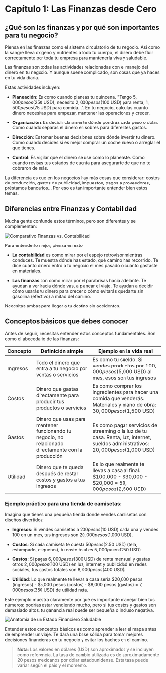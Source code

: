# Capítulo 1: Las Finanzas desde Cero

## ¿Qué son las finanzas y por qué son importantes para tu negocio?

Piensa en las finanzas como el sistema circulatorio de tu negocio. Así como la sangre lleva oxígeno y nutrientes a todo tu cuerpo, el dinero debe fluir correctamente por toda tu empresa para mantenerla viva y saludable.

Las finanzas son todas las actividades relacionadas con el manejo del dinero en tu negocio. Y aunque suene complicado, son cosas que ya haces en tu vida diaria.

Estas actividades incluyen:

* **Planeación**: Es como cuando planeas tu quincena. "Tengo $5,000 pesos ($250 USD), necesito $2,000 pesos ($100 USD) para renta, $1,500 pesos ($75 USD) para comida...". En tu negocio, calculas cuánto dinero necesitas para empezar, mantener las operaciones y crecer.

* **Organización**: Es decidir claramente dónde pondrás cada peso o dólar. Como cuando separas el dinero en sobres para diferentes gastos.

* **Dirección**: Es tomar buenas decisiones sobre dónde invertir tu dinero. Como cuando decides si es mejor comprar un coche nuevo o arreglar el que tienes.

* **Control**: Es vigilar que el dinero se use como lo planeaste. Como cuando revisas tus estados de cuenta para asegurarte de que no te cobraron de más.

La diferencia es que en los negocios hay más cosas que considerar: costos de producción, gastos de publicidad, impuestos, pagos a proveedores, préstamos bancarios... Por eso es tan importante entender bien estos temas.

## Diferencias entre Finanzas y Contabilidad

Mucha gente confunde estos términos, pero son diferentes y se complementan:

![Comparativo Finanzas vs. Contabilidad](../graficos/grafico_finanzas_vs_contabilidad.png)

Para entenderlo mejor, piensa en esto:

* **La contabilidad** es como mirar por el espejo retrovisor mientras conduces. Te muestra dónde has estado, qué camino has recorrido. Te dice cuánto dinero entró a tu negocio el mes pasado o cuánto gastaste en materiales.

* **Las finanzas** son como mirar por el parabrisas hacia adelante. Te ayudan a ver hacia dónde vas, a planear el viaje. Te ayudan a decidir cómo usarás tu dinero para crecer o cómo evitarás quedarte sin gasolina (efectivo) a mitad del camino.

Necesitas ambas para llegar a tu destino sin accidentes.

## Conceptos básicos que debes conocer

Antes de seguir, necesitas entender estos conceptos fundamentales. Son como el abecedario de las finanzas:

| Concepto | Definición simple | Ejemplo en la vida real |
|----------|-------------------|-------------------------|
| Ingresos | Todo el dinero que entra a tu negocio por ventas o servicios | Es como tu sueldo. Si vendes productos por $100,000 pesos ($5,000 USD) al mes, esos son tus ingresos |
| Costos | Dinero que gastas directamente para producir tus productos o servicios | Es como comprar los ingredientes para hacer una comida que venderás. Materiales y mano de obra: $30,000 pesos ($1,500 USD) |
| Gastos | Dinero que usas para mantener funcionando tu negocio, no relacionado directamente con la producción | Es como pagar servicios de streaming o la luz de tu casa. Renta, luz, internet, sueldos administrativos: $20,000 pesos ($1,000 USD) |
| Utilidad | Dinero que te queda después de restar costos y gastos a tus ingresos | Es lo que realmente te llevas a casa al final. $100,000 - $30,000 - $20,000 = $50,000 pesos ($2,500 USD) |

### Ejemplo práctico para una tienda de camisetas:

Imagina que tienes una pequeña tienda donde vendes camisetas con diseños divertidos:

* **Ingresos**: Si vendes camisetas a $200 pesos ($10 USD) cada una y vendes 100 en un mes, tus ingresos son $20,000 pesos ($1,000 USD).

* **Costos**: Si cada camiseta te cuesta $50 pesos ($2.50 USD) (tela, estampado, etiquetas), tu costo total es $5,000 pesos ($250 USD).

* **Gastos**: Si pagas $6,000 pesos ($300 USD) de renta mensual y gastas otros $2,000 pesos ($100 USD) en luz, internet y publicidad en redes sociales, tus gastos totales son $8,000 pesos ($400 USD).

* **Utilidad**: Lo que realmente te llevas a casa sería $20,000 pesos (ingresos) - $5,000 pesos (costos) - $8,000 pesos (gastos) = $7,000 pesos ($350 USD) de utilidad neta.

Este ejemplo muestra claramente por qué es importante manejar bien tus números: podrías estar vendiendo mucho, pero si tus costos y gastos son demasiado altos, tu ganancia real puede ser pequeña o incluso negativa.

![Anatomía de un Estado Financiero Saludable](../infografias/infografia_anatomia_financiera.png)

Entender estos conceptos básicos es como aprender a leer el mapa antes de emprender un viaje. Te dará una base sólida para tomar mejores decisiones financieras en tu negocio y evitar los baches en el camino.

> **Nota**: Los valores en dólares (USD) son aproximados y se incluyen como referencia. La tasa de cambio utilizada es de aproximadamente 20 pesos mexicanos por dólar estadounidense. Esta tasa puede variar según el país y el momento.
